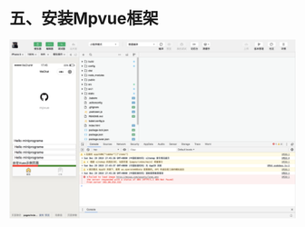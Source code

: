 # 五、安装Mpvue框架
![安装Mpvue框架](https://github.com/Luojiachunaaa/frontend/blob/master/images/%E7%AC%AC%E4%BA%8C%E9%A2%98:%E4%BA%94.png)
